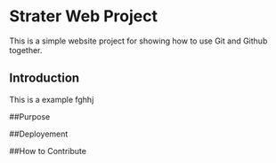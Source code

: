 # Strater Web Project

This is a simple website project for showing how to use Git and Github together.

## Introduction

This is a example fghhj

##Purpose

##Deployement

##How to Contribute

